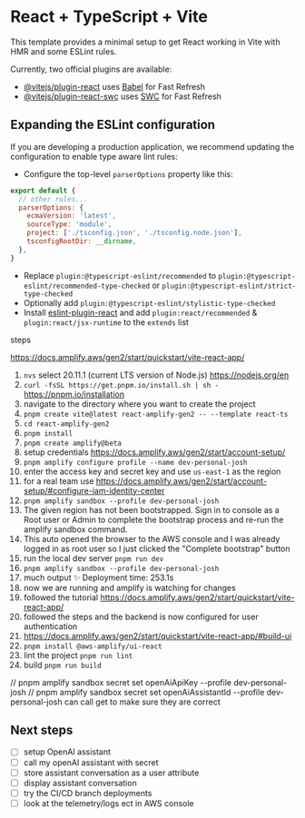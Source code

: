 # React + TypeScript + Vite

This template provides a minimal setup to get React working in Vite with HMR and some ESLint rules.

Currently, two official plugins are available:

- [@vitejs/plugin-react](https://github.com/vitejs/vite-plugin-react/blob/main/packages/plugin-react/README.md) uses [Babel](https://babeljs.io/) for Fast Refresh
- [@vitejs/plugin-react-swc](https://github.com/vitejs/vite-plugin-react-swc) uses [SWC](https://swc.rs/) for Fast Refresh

## Expanding the ESLint configuration

If you are developing a production application, we recommend updating the configuration to enable type aware lint rules:

- Configure the top-level `parserOptions` property like this:

```js
export default {
  // other rules...
  parserOptions: {
    ecmaVersion: 'latest',
    sourceType: 'module',
    project: ['./tsconfig.json', './tsconfig.node.json'],
    tsconfigRootDir: __dirname,
  },
}
```

- Replace `plugin:@typescript-eslint/recommended` to `plugin:@typescript-eslint/recommended-type-checked` or `plugin:@typescript-eslint/strict-type-checked`
- Optionally add `plugin:@typescript-eslint/stylistic-type-checked`
- Install [eslint-plugin-react](https://github.com/jsx-eslint/eslint-plugin-react) and add `plugin:react/recommended` & `plugin:react/jsx-runtime` to the `extends` list



steps

<https://docs.amplify.aws/gen2/start/quickstart/vite-react-app/>

1. `nvs` select 20.11.1 (current LTS version of Node.js) <https://nodejs.org/en>
1. `curl -fsSL https://get.pnpm.io/install.sh | sh -` <https://pnpm.io/installation>
1. navigate to the directory where you want to create the project
1. `pnpm create vite@latest react-amplify-gen2 -- --template react-ts`
1. `cd react-amplify-gen2`
1. `pnpm install`
1. `pnpm create amplify@beta`
1. setup credentials <https://docs.amplify.aws/gen2/start/account-setup/>
  1. `pnpm amplify configure profile --name dev-personal-josh`
  1. enter the access key and secret key and use `us-east-1` as the region
  1. for a real team use <https://docs.amplify.aws/gen2/start/account-setup/#configure-iam-identity-center>
1. `pnpm amplify sandbox --profile dev-personal-josh`
  1. The given region has not been bootstrapped. Sign in to console as a Root user or Admin to complete the bootstrap process and re-run the amplify sandbox command.
  1. This auto opened the browser to the AWS console and I was already logged in as root user so I just clicked the "Complete bootstrap" button
1. run the local dev server `pnpm run dev`
1. `pnpm amplify sandbox --profile dev-personal-josh`
  1. much output ✨ Deployment time: 253.1s
  1. now we are running and amplify is watching for changes
1. followed the tutorial <https://docs.amplify.aws/gen2/start/quickstart/vite-react-app/>
  1. followed the steps and the backend is now configured for user authentication
1. <https://docs.amplify.aws/gen2/start/quickstart/vite-react-app/#build-ui>
1. `pnpm install @aws-amplify/ui-react`
1. lint the project `pnpm run lint`
1. build `pnpm run build`


// pnpm amplify sandbox secret set openAiApiKey --profile dev-personal-josh
// pnpm amplify sandbox secret set openAiAssistantId --profile dev-personal-josh
can call get to make sure they are correct

## Next steps

- [ ] setup OpenAI assistant
- [ ] call my openAI assistant with secret
- [ ] store assistant conversation as a user attribute
- [ ] display assistant conversation
- [ ] try the CI/CD branch deployments
- [ ] look at the telemetry/logs ect in AWS console
